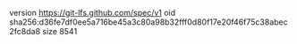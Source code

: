 version https://git-lfs.github.com/spec/v1
oid sha256:d36fe7df0ee5a716be45a3c80a98b32fff0d80f17e20f46f75c38abec2fc8da8
size 8541
